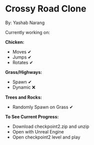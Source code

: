 # Crossy Road Clone
By: Yashab Narang

Currently working on:

**Chicken:**
* Moves ✔
* Jumps ✔
* Rotates ✔

**Grass/Highways:**
* Spawn ✔
* Dynamic ❌

**Trees and Rocks:**
* Randomly Spawn on Grass ✔

**To See Current Progress:** 
* Download checkpoint2.zip and unzip
* Open with Unreal Engine
* Open checkpoint2 level and play
